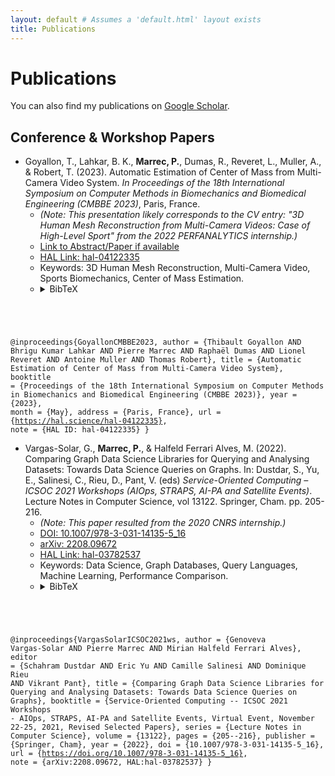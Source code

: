 ```yaml
---
layout: default # Assumes a 'default.html' layout exists
title: Publications
---
```


# Publications

<!-- 
  When you create a Google Scholar profile:
  1. Uncomment the line below.
  2. Replace 'your-google-scholar-id-placeholder' with your actual Google Scholar ID.
-->
You can also find my publications on <a href="https://scholar.google.com/citations?user=hg3QYgsAAAAJ" target="_blank" rel="noopener noreferrer">Google Scholar</a>.

## Conference & Workshop Papers

*   Goyallon, T., Lahkar, B. K., **Marrec, P.**, Dumas, R., Reveret, L., Muller, A., & Robert, T. (2023). Automatic Estimation of Center of Mass from Multi-Camera Video System. *In Proceedings of the 18th International Symposium on Computer Methods in Biomechanics and Biomedical Engineering (CMBBE 2023)*, Paris, France.
    *   *(Note: This presentation likely corresponds to the CV entry: "3D Human Mesh Reconstruction from Multi-Camera Videos: Case of High-Level Sport" from the 2022 PERFANALYTICS internship.)*
    *   [Link to Abstract/Paper if available](#link-placeholder) <!-- Replace #link-placeholder if you find a direct link -->
    *   [HAL Link: hal-04122335](https://hal.science/hal-04122335)
    *   Keywords: 3D Human Mesh Reconstruction, Multi-Camera Video, Sports Biomechanics, Center of Mass Estimation.
    *   <details>
        <summary>BibTeX</summary>
        <pre><code>
@inproceedings{GoyallonCMBBE2023,
  author    = {Thibault Goyallon AND Bhrigu Kumar Lahkar AND Pierre Marrec AND Raphaël Dumas AND Lionel Reveret AND Antoine Muller AND Thomas Robert},
  title     = {Automatic Estimation of Center of Mass from Multi-Camera Video System},
  booktitle = {Proceedings of the 18th International Symposium on Computer Methods in Biomechanics and Biomedical Engineering (CMBBE 2023)},
  year      = {2023},
  month     = {May},
  address   = {Paris, France},
  url       = {https://hal.science/hal-04122335},
  note      = {HAL ID: hal-04122335}
}
        </code></pre>
      </details>

*   Vargas-Solar, G., **Marrec, P.**, & Halfeld Ferrari Alves, M. (2022). Comparing Graph Data Science Libraries for Querying and Analysing Datasets: Towards Data Science Queries on Graphs. In: Dustdar, S., Yu, E., Salinesi, C., Rieu, D., Pant, V. (eds) *Service-Oriented Computing – ICSOC 2021 Workshops (AIOps, STRAPS, AI-PA and Satellite Events)*. Lecture Notes in Computer Science, vol 13122. Springer, Cham. pp. 205-216.
    *   *(Note: This paper resulted from the 2020 CNRS internship.)*
    *   [DOI: 10.1007/978-3-031-14135-5_16](https://doi.org/10.1007/978-3-031-14135-5_16)
    *   [arXiv: 2208.09672](https://arxiv.org/abs/2208.09672)
    *   [HAL Link: hal-03782537](https://hal.science/hal-03782537)
    *   Keywords: Data Science, Graph Databases, Query Languages, Machine Learning, Performance Comparison.
    *   <details>
        <summary>BibTeX</summary>
        <pre><code>
@inproceedings{VargasSolarICSOC2021ws,
  author    = {Genoveva Vargas-Solar AND Pierre Marrec AND Mirian Halfeld Ferrari Alves},
  editor    = {Schahram Dustdar AND Eric Yu AND Camille Salinesi AND Dominique Rieu AND Vikrant Pant},
  title     = {Comparing Graph Data Science Libraries for Querying and Analysing Datasets: Towards Data Science Queries on Graphs},
  booktitle = {Service-Oriented Computing -- ICSOC 2021 Workshops - AIOps, STRAPS, AI-PA and Satellite Events, Virtual Event, November 22-25, 2021, Revised Selected Papers},
  series    = {Lecture Notes in Computer Science},
  volume    = {13122},
  pages     = {205--216},
  publisher = {Springer, Cham},
  year      = {2022},
  doi       = {10.1007/978-3-031-14135-5_16},
  url       = {https://doi.org/10.1007/978-3-031-14135-5_16},
  note      = {arXiv:2208.09672, HAL:hal-03782537}
}
        </code></pre>
      </details>

<!-- 
  Instructions for adding more publications:
  1. Copy the entire block starting from the asterisk (*) for one of the entries above.
  2. Paste it below the last entry within the appropriate section (e.g., Conference Papers, Preprints).
  3. Update all the details: Authors, Year, Title, Venue (Conference/Journal Name, Volume, Pages), Links (DOI, PDF, arXiv, Project Page, etc.), Keywords.
  4. Obtain the BibTeX entry (e.g., from Google Scholar, the publisher's website, or DOI resolver) and paste it inside the <pre><code></code></pre> tags, replacing the existing BibTeX.
  5. Add categories like "Journal Articles", "Preprints", "Posters" as needed using ## Section Title.
-->

<!--
## Preprints / Technical Reports
*(List papers here that are available online (e.g., on arXiv) but haven't yet been peer-reviewed or formally published.)*

*   [Your Preprint Title Placeholder]
    *   **Marrec, P.**, [Other Authors]. (Year).
    *   [arXiv Link Placeholder](#link-placeholder) Replace with actual arXiv link 
    *   Keywords: [Keywords Placeholder]
    *   TODO: Add BibTeX for [Preprint Name]
-->